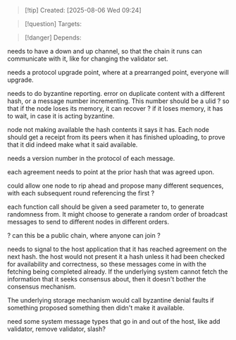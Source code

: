 
>[!tip] Created: [2025-08-06 Wed 09:24]

>[!question] Targets: 

>[!danger] Depends: 

needs to have a down and up channel, so that the chain it runs can communicate with it, like for changing the validator set.

needs a protocol upgrade point, where at a prearranged point, everyone will upgrade.

needs to do byzantine reporting.
error on duplicate content with a different hash, or a message number incrementing.
This number should be a ulid ? so that if the node loses its memory, it can recover ?
if it loses memory, it has to wait, in case it is acting byzantine.

node not making available the hash contents it says it has.  Each node should get a receipt from its peers when it has finished uploading, to prove that it did indeed make what it said available.

needs a version number in the protocol of each message.

each agreement needs to point at the prior hash that was agreed upon.

could allow one node to rip ahead and propose many different sequences, with each subsequent round referencing the first ?

each function call should be given a seed parameter to, to generate randomness from.  It might choose to generate a random order of broadcast messages to send to different nodes in different orders.

? can this be a public chain, where anyone can join ?

needs to signal to the host application that it has reached agreement on the next hash.
the host would not present it a hash unless it had been checked for availability and correctness, so these messages come in with the fetching being completed already.  If the underlying system cannot fetch the information that it seeks consensus about, then it doesn't bother the consensus mechanism.

The underlying storage mechanism would call byzantine denial faults if something proposed something then didn't make it available.

need some system message types that go in and out of the host, like add validator, remove validator, slash?